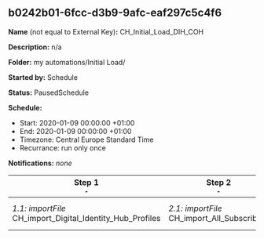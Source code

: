 ## b0242b01-6fcc-d3b9-9afc-eaf297c5c4f6

**Name** (not equal to External Key)**:** CH_Initial_Load_DIH_COH

**Description:** n/a

**Folder:** my automations/Initial Load/

**Started by:** Schedule

**Status:** PausedSchedule

**Schedule:**

* Start: 2020-01-09 00:00:00 +01:00
* End: 2020-01-09 00:00:00 +01:00
* Timezone: Central Europe Standard Time
* Recurrance: run only once

**Notifications:** _none_


| Step 1<br>_<small>-</small>_ | Step 2<br>_<small>-</small>_ | Step 3<br>_<small>-</small>_ | Step 4<br>_<small>-</small>_ | Step 5<br>_<small>-</small>_ |
| --- | --- | --- | --- | --- |
| _1.1: importFile_<br>CH_import_Digital_Identity_Hub_Profiles | _2.1: importFile_<br>CH_import_All_Subscribers | _3.1: importFile_<br>CH_import_Publication_List_Commercial email communication | _4.1: importFile_<br>CH_import_Publication_List_Branded communication | _5.1: importFile_<br>CH_import_Publication_List_Unbranded communication |
